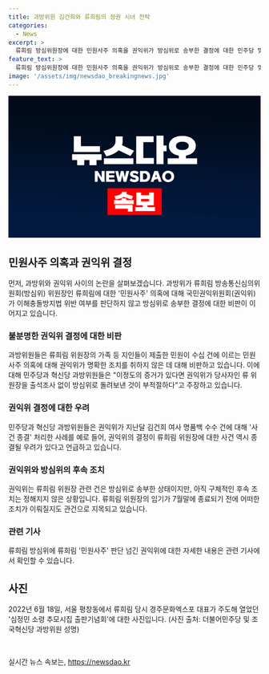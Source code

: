 ```yaml
---
title: 과방위원 김건희와 류희림의 정권 시녀 전락
categories:
  - News
excerpt: >
  류희림 방심위원장에 대한 민원사주 의혹을 권익위가 방심위로 송부한 결정에 대한 민주당 및 조국혁신당 과방위의 비판 성명이 화제다. 권익위의 결정에 대해 류 위원장을 출석조사 없이 돌려보낸 것이라며 비난하고 있는데, 이를 통해 류 위원장의 사안이 방심위에서 심의될지에 대한 관심이 높아지고 있다. 또한, 방심위 내 이해충돌 관련 부서가 있는데 구체적인 후속 조치는 아직 미정이며, 류 위원장의 임기가 7월말 종료되기 전에 어떤 결론이 내려질지에 대한 관심도 높다.
feature_text: >
  류희림 방심위원장에 대한 민원사주 의혹을 권익위가 방심위로 송부한 결정에 대한 민주당 및 조국혁신당 과방위의 비판 성명이 화제다. 권익위의 결정에 대해 류 위원장을 출석조사 없이 돌려보낸 것이라며 비난하고 있는데, 이를 통해 류 위원장의 사안이 방심위에서 심의될지에 대한 관심이 높아지고 있다. 또한, 방심위 내 이해충돌 관련 부서가 있는데 구체적인 후속 조치는 아직 미정이며, 류 위원장의 임기가 7월말 종료되기 전에 어떤 결론이 내려질지에 대한 관심도 높다.
image: '/assets/img/newsdao_breakingnews.jpg'
---
```


<p><img src="/assets/img/newsdao_breakingnews.jpg" alt="bookingtag 속보" /></p>

<h2 data-ke-size="size26">민원사주 의혹과 권익위 결정</h2>

<p data-ke-size="size16">먼저, 과방위와 권익위 사이의 논란을 살펴보겠습니다. 과방위가 류희림 방송통신심의위원회(방심위) 위원장인 류희림에 대한 '민원사주' 의혹에 대해 국민권익위원회(권익위)가 이해충돌방지법 위반 여부를 판단하지 않고 방심위로 송부한 결정에 대한 비판이 이어지고 있습니다.</p>

<h3>불분명한 권익위 결정에 대한 비판</h3>

<p data-ke-size="size16">과방위원들은 류희림 위원장의 가족 등 지인들이 제출한 민원이 수십 건에 이르는 민원사주 의혹에 대해 권익위가 명확한 조치를 취하지 않은 데 대해 비판하고 있습니다. 이에 대해 민주당과 혁신당 과방위원들은 "이정도의 증거가 있다면 권익위가 당사자인 류 위원장을 출석조사 없이 방심위로 돌려보낸 것이 부적절하다"고 주장하고 있습니다.</p>

<h3>권익위 결정에 대한 우려</h3>

<p data-ke-size="size16">민주당과 혁신당 과방위원들은 권익위가 지난달 김건희 여사 명품백 수수 건에 대해 '사건 종결' 처리한 사례를 예로 들어, 권익위의 결정이 류희림 위원장에 대한 사건 역시 종결될 우려가 있다고 언급하고 있습니다.</p>

<h3>권익위와 방심위의 후속 조치</h3>

<p data-ke-size="size16">권익위는 류희림 위원장 관련 건은 방심위로 송부한 상태이지만, 아직 구체적인 후속 조치는 정해지지 않은 상황입니다. 류희림 위원장의 임기가 7월말에 종료되기 전에 어떠한 조치가 이뤄질지도 관건으로 지목되고 있습니다.</p>

<h3>관련 기사</h3>

<p data-ke-size="size16">류희림 방심위에 류희림 '민원사주' 판단 넘긴 권익위에 대한 자세한 내용은 관련 기사에서 확인할 수 있습니다.</p>

<h2 data-ke-size="size26">사진</h2>

<p data-ke-size="size16">2022년 6월 18일, 서울 평창동에서 류희림 당시 경주문화엑스포 대표가 주도해 열었던 '심정민 소령 추모시집 출판기념회'에 대한 사진입니다. (사진 출처: 더불어민주당 및 조국혁신당 과방위원 성명)</p>

<p data-ke-size="size16">&nbsp;</p>
실시간 뉴스 속보는, <a href="https://newsdao.kr" rel="dofollow">https://newsdao.kr</a>


